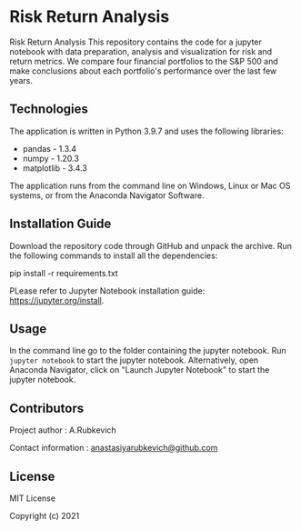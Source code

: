 # Risk Return Analysis
Risk Return Analysis
This repository contains the code for a jupyter notebook with data preparation, analysis and visualization for risk and return metrics. 
We compare four financial portfolios to the S&P 500 and make conclusions about each portfolio's performance over the last few years.

## Technologies
The application is written in Python 3.9.7 and uses the following libraries:

* pandas - 1.3.4
* numpy - 1.20.3
* matplotlib - 3.4.3


The application runs from the command line on Windows, Linux or Mac OS systems, or from the Anaconda Navigator Software.

## Installation Guide
Download the repository code through GitHub and unpack the archive. Run the following commands to install all the dependencies:

pip install -r requirements.txt

PLease refer to Jupyter Notebook installation guide: https://jupyter.org/install.

## Usage
In the command line go to the folder containing the jupyter notebook. Run `jupyter notebook` to start the jupyter notebook. Alternatively, open Anaconda Navigator, click on "Launch Jupyter Notebook" to start the jupyter notebook.

## Contributors
Project author : A.Rubkevich

Contact information : anastasiyarubkevich@github.com

## License
MIT License

Copyright (c) 2021
